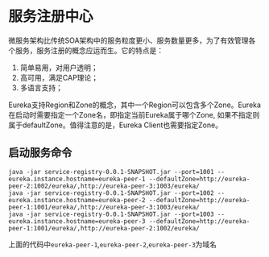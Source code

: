 # 服务注册中心 #

微服务架构比传统SOA架构中的服务粒度更小、服务数量更多，为了有效管理各个服务，服务注册的概念应运而生。它的特点是：
1. 简单易用，对用户透明；
1. 高可用，满足CAP理论；
1. 多语言支持；

Eureka支持Region和Zone的概念，其中一个Region可以包含多个Zone。Eureka在启动时需要指定一个Zone名，即指定当前Eureka属于哪个Zone, 如果不指定则属于defaultZone。值得注意的是，Eureka Client也需要指定Zone。

## 启动服务命令 ##

    java -jar service-registry-0.0.1-SNAPSHOT.jar --port=1001 --eureka.instance.hostname=eureka-peer-1 --defaultZone=http://eureka-peer-2:1002/eureka/,http://eureka-peer-3:1003/eureka/
    java -jar service-registry-0.0.1-SNAPSHOT.jar --port=1002 --eureka.instance.hostname=eureka-peer-2 --defaultZone=http://eureka-peer-1:1001/eureka/,http://eureka-peer-3:1003/eureka/
    java -jar service-registry-0.0.1-SNAPSHOT.jar --port=1003 --eureka.instance.hostname=eureka-peer-3 --defaultZone=http://eureka-peer-1:1001/eureka/,http://eureka-peer-2:1002/eureka/
    
上面的代码中`eureka-peer-1`,`eureka-peer-2`,`eureka-peer-3`为域名